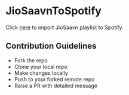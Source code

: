 # JioSaavnToSpotify
Click [here](https://jiosaavn-to-spotify.herokuapp.com) to import JioSaavn playlist to Spotify.

## Contribution Guidelines
- Fork the repo
- Clone your local repo
- Make changes locally
- Push to your forked remote repo
- Raise a PR with detailed message